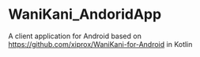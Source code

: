 # WaniKani_AndoridApp
A client application for Android based on https://github.com/xiprox/WaniKani-for-Android in Kotlin

